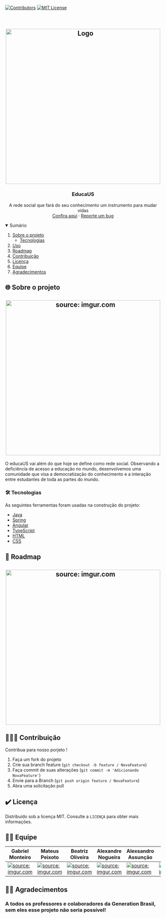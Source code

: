 <!--
*** Thanks for checking out the Best-README-Template. If you have a suggestion
*** that would make this better, please fork the repo and create a pull request
*** or simply open an issue with the tag "enhancement".
*** Thanks again! Now go create something AMAZING! :D
-->



<!-- PROJECT SHIELDS -->
<!--
*** I'm using markdown "reference style" links for readability.
*** Reference links are enclosed in brackets [ ] instead of parentheses ( ).
*** See the bottom of this document for the declaration of the reference variables
*** for contributors-url, forks-url, etc. This is an optional, concise syntax you may use.
*** https://www.markdownguide.org/basic-syntax/#reference-style-links
-->


  
[![Contributors][contributors-shield]][contributors-url]
[![MIT License][license-shield]][license-url]




<!-- PROJECT LOGO -->
<br />
<p align="center">
 
<h2 align="middle">
<a href="https://imgur.com/d9RtWDk"><img   alt="Logo" width="500"  src="https://i.imgur.com/d9RtWDk.jpg" title="source: imgur.com" /></a>
</h2>

  <h3 align="center">EducaUS</h3>

  <p align="center">
    A rede social que fará do seu conhecimento um instrumento para mudar vidas
    <br />
    <a href="https://educaus.herokuapp.com/#/home">Confira aqui</a>
    ·
    <a href="contato.educaus@gmail.com">Reporte um bug</a>
    
  </p>
</p>



<!-- TABLE OF CONTENTS -->
<details open="open">
  <summary>Sumário</summary>
  <ol>
    <li>
      <a href="#about-the-project">Sobre o projeto</a>
      <ul>
        <li><a href="#built-with">Tecnologias</a></li>
      </ul>
    </li>
    <li><a href="#Uso">Uso</a></li>
    <li><a href="#Roadmap">Roadmap</a></li>
    <li><a href="#Contribuição">Contribuição</a></li>
    <li><a href="#Licença">Licença</a></li>
    <li><a href="#Equipe">Equipe</a></li>
    <li><a href="#Agradecimentos">Agradecimentos</a></li>
  </ol>
</details>



<!-- ABOUT THE PROJECT -->
## 🌐 Sobre o projeto

<h2 align="middle">
<a href="https://imgur.com/rQHfKS6"><img width="500px" src="https://i.imgur.com/rQHfKS6.png" title="source: imgur.com" /></a>
</h2>
<p>
O educaUS vai além do que hoje se define como rede social. Observando a deficiência de acesso a educação no mundo, desenvolvemos uma comunidade que visa a democratização do conhecimento e a interação entre estudantes de toda as partes do mundo.
</p>


### 🛠 Tecnologias

As seguintes ferramentas foram usadas na construção do projeto:

- [Java](https://www.java.com/pt-BR/)
- [Spring](https://start.spring.io/)
- [Angular](https://angular.io/)
- [TypeScript](https://www.typescriptlang.org/)
- [HTML](https://developer.mozilla.org/pt-BR/docs/Web/Guide/HTML/HTML5)
- [CSS](https://www.w3schools.com/css/)


<!-- ROADMAP -->
## 🧭 Roadmap


<h2 align="middle">
<a href="https://imgur.com/Zy0KESa"><img width="500px" src="https://i.imgur.com/Zy0KESa.png" title="source: imgur.com" /></a>
</h2>



<!-- CONTRIBUTING -->
## 👨🏾‍💻 Contribuição

Contribua para nosso porjeto ! 

1. Faça um fork do projeto
2. Crie sua branch feature  (`git checkout -b feature / NovaFeature`)
3. Faça commit de suas alterações (`git commit -m 'Adicionando NovaFeature'`)
4. Envie para a Branch (`git push origin feature / NovaFeature`)
5. Abra uma solicitação pull



<!-- LICENSE -->
## ✔️ Licença

Distribuído sob a licença MIT. Consulte a `LICENÇA` para obter mais informações.



<!-- CONTACT -->
## 🤝🏼 Equipe



<table>
  <thead>
    <th>Gabriel Monteiro</th>
    <th>Mateus Peixoto</th>
    <th>Beatriz Oliveira</th>
    <th>Alexandre Nogueira</th>
    <th>Alexsandro Assunção</th>
    <th>Lucas Pereira</th>
  </thead>
    <tbody>
      <tr>
        <td> <a href="https://imgur.com/ieN1n8e"><img src="https://i.imgur.com/ieN1n8e.png" title="source: imgur.com" /></a>
  
</td>
        <td><a href="https://imgur.com/PBQpkgp"><img src="https://i.imgur.com/PBQpkgp.png" title="source: imgur.com" /></a>
</td>
        <td><a href="https://imgur.com/zEJnKNG"><img src="https://i.imgur.com/zEJnKNG.png" title="source: imgur.com" /></a></td>
        <td><a href="https://imgur.com/xb9SMRo"><img src="https://i.imgur.com/xb9SMRo.png" title="source: imgur.com" /></a></td>
        <td><a href="https://imgur.com/Nmjn0vq"><img src="https://i.imgur.com/Nmjn0vq.png" title="source: imgur.com" /></a></td>
        <td><a href="https://imgur.com/UcUeJ1z"><img src="https://i.imgur.com/UcUeJ1z.png" title="source: imgur.com" /></a></td>
      </tr>
</table>
      
        
    








<!-- ACKNOWLEDGEMENTS -->
## 🙏🏼 Agradecimentos
<h3> A todos os professores e colaboradores da Generation Brasil, sem eles esse projeto não seria possível! </h3>





<!-- MARKDOWN LINKS & IMAGES -->
<!-- https://www.markdownguide.org/basic-syntax/#reference-style-links -->
[contributors-shield]: https://img.shields.io/github/contributors/othneildrew/Best-README-Template.svg?style=for-the-badge
[contributors-url]: https://github.com/othneildrew/Best-README-Template/graphs/contributors
[forks-shield]: https://img.shields.io/github/forks/mateuspeixoto/Projeto_Integrador_Gen.svg?style=for-the-badge
[forks-url]: https://github.com/mateuspeixoto/Projeto_Integrador_Gen/network/members

[license-shield]: https://img.shields.io/github/license/othneildrew/Best-README-Template.svg?style=for-the-badge
[license-url]: https://github.com/othneildrew/Best-README-Template/blob/master/LICENSE.txt

